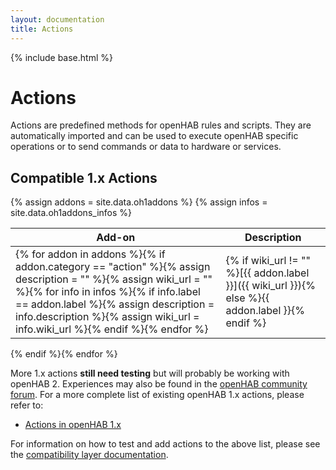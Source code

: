```yaml
---
layout: documentation
title: Actions
---
```


{% include base.html %}

# Actions

Actions are predefined methods for openHAB rules and scripts.
They are automatically imported and can be used to execute openHAB specific operations or to send commands or data to hardware or services.

## Compatible 1.x Actions

{% assign addons = site.data.oh1addons %}
{% assign infos = site.data.oh1addons_infos %}

| Add-on | Description |
|--------|-------------|
{% for addon in addons %}{% if addon.category == "action" %}{% assign description = "" %}{% assign wiki_url = "" %}{% for info in infos %}{% if info.label == addon.label %}{% assign description = info.description %}{% assign wiki_url = info.wiki_url %}{% endif %}{% endfor %}|  {% if wiki_url != "" %}[{{ addon.label }}]({{ wiki_url }}){% else %}{{ addon.label }}{% endif %} | {{ description }} |
{% endif %}{% endfor %}

More 1.x actions **still need testing** but will probably be working with openHAB 2.
Experiences may also be found in the [openHAB community forum](https://community.openhab.org).
For a more complete list of existing openHAB 1.x actions, please refer to:

* [Actions in openHAB 1.x](https://github.com/openhab/openhab/wiki/Actions)

For information on how to test and add actions to the above list, please see the [compatibility layer documentation]({{base}}/developers/development/compatibilitylayer.html#how-to-use-openhab-1x-add-ons-that-are-not-part-of-the-distribution).
